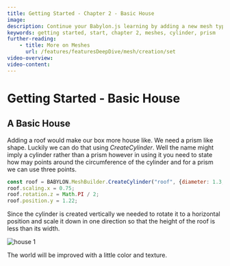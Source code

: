 ```yaml
---
title: Getting Started - Chapter 2 - Basic House
image: 
description: Continue your Babylon.js learning by adding a new mesh type to your scene.
keywords: getting started, start, chapter 2, meshes, cylinder, prism
further-reading:
    - title: More on Meshes
      url: /features/featuresDeepDive/mesh/creation/set
video-overview:
video-content:
---
```


# Getting Started - Basic House

## A Basic House
Adding a roof would make our box more house like. We need a prism like shape. Luckily we can do that using *CreateCylinder*. Well the name might imply a cylinder rather than a prism however in using it you need to state how may points around the circumference of the cylinder and for a prism we can use three points.

```javascript
const roof = BABYLON.MeshBuilder.CreateCylinder("roof", {diameter: 1.3, height: 1.2, tessellation: 3});
roof.scaling.x = 0.75;
roof.rotation.z = Math.PI / 2;
roof.position.y = 1.22;
```

Since the cylinder is created vertically we needed to rotate it to a horizontal position and scale it down in one direction so that the height of the roof is less than its width.

<Playground id="#KBS9I5#70" title="Adding a Prism Roof Using 'CreateCylinder'" description="A playground demonstrating how to add a 'prism' roof to your house." image="/img/playgroundsAndNMEs/gettingStartedPrism.jpg"/>

![house 1](/img/getstarted/house1.png)

The world will be improved with a little color and texture.